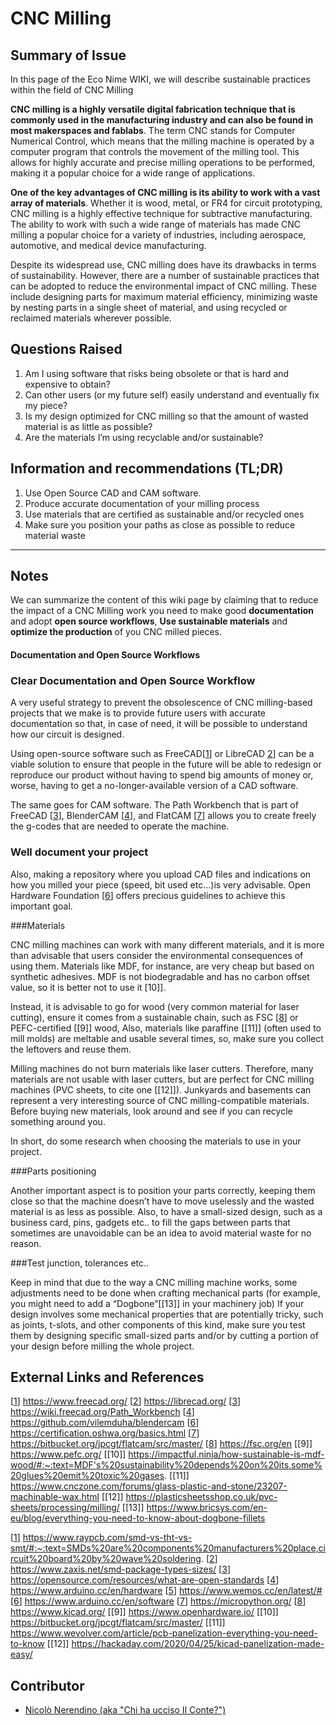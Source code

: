 <!-- Copy this template to add a new topic. Replace text in {brackets} with your content. -->
<!-- Template created for ECO_NIME wiki entries by Johnny Sullivan -->

# CNC Milling

<!-- replace 'Template' with short title; this will be page title when published -->

## Summary of Issue

In this page of the Eco Nime WIKI, we will describe sustainable practices within the field of CNC Milling  

**CNC milling is a highly versatile digital fabrication technique that is commonly used in the manufacturing industry and can also be found in most makerspaces and fablabs**. The term CNC stands for Computer Numerical Control, which means that the milling machine is operated by a computer program that controls the movement of the milling tool. This allows for highly accurate and precise milling operations to be performed, making it a popular choice for a wide range of applications.

**One of the key advantages of CNC milling is its ability to work with a vast array of materials**. Whether it is wood, metal, or FR4 for circuit prototyping, CNC milling is a highly effective technique for subtractive manufacturing. The ability to work with such a wide range of materials has made CNC milling a popular choice for a variety of industries, including aerospace, automotive, and medical device manufacturing.

Despite its widespread use, CNC milling does have its drawbacks in terms of sustainability. However, there are a number of sustainable practices that can be adopted to reduce the environmental impact of CNC milling. These include designing parts for maximum material efficiency, minimizing waste by nesting parts in a single sheet of material, and using recycled or reclaimed materials wherever possible.



## Questions Raised

1. Am I using software that risks being obsolete or that is hard and expensive to obtain?
2. Can other users (or my future self) easily understand and eventually fix my piece?
3. Is my design optimized for CNC milling so that the amount of wasted material is as little as possible?
4. Are the materials I’m using recyclable and/or sustainable?



## Information and recommendations (TL;DR)

1. Use Open Source CAD and CAM software.
2. Produce accurate documentation of your milling process   
3. Use materials that are certified as sustainable and/or recycled ones
4. Make sure you position your paths as close as possible to reduce material waste



----

## Notes

We can summarize the content of this wiki page by claiming  that to reduce the impact of a CNC Milling work you need to make good **documentation** and adopt **open source workflows**, **Use sustainable materials** and **optimize the production** of you CNC milled pieces.

#### Documentation and Open Source Workflows

### Clear Documentation and Open Source Workflow

A very useful strategy to prevent the obsolescence of CNC milling-based projects that we make is to provide future users with accurate documentation so that, in case of need, it will be possible to understand how our circuit is designed.

Using open-source software such as FreeCAD[[1]] or LibreCAD [2]] can be a viable solution to ensure that people in the future will be able to redesign or reproduce our product without having to spend big amounts of money or, worse, having to get a no-longer-available version of a CAD software.

The same goes for CAM software. The Path Workbench that is part of FreeCAD [[3]], BlenderCAM [[4]], and FlatCAM [[7]] allows you to create freely the g-codes that are needed to operate the machine.    

### Well document your project

Also, making a repository where you upload CAD files and indications on how you milled your piece (speed, bit used etc…)is very advisable. Open Hardware Foundation [[6]] offers precious guidelines to achieve this important goal.


###Materials

CNC milling machines can work with many different materials, and it is more than advisable that users consider the environmental consequences of using them. Materials like MDF, for instance, are very cheap but based on synthetic adhesives. MDF is not biodegradable and has no carbon offset value, so it is better not to use it [10]].

Instead, it is advisable to go for wood (very common material for laser cutting), ensure it comes from a sustainable chain, such as FSC [[8]] or PEFC-certified [[9]] wood, Also, materials like paraffine [[11]] (often used to mill molds) are meltable and usable several times, so, make sure you collect the leftovers and reuse them.

Milling machines do not burn materials like laser cutters. Therefore, many materials are not usable with laser cutters, but  are perfect for CNC milling machines (PVC sheets, to cite one [[12]]). Junkyards and basements can represent a very interesting source of CNC milling-compatible materials. Before buying new materials, look around and see if you can recycle something around you.  

In short, do some research when choosing the materials to use in your project.

###Parts positioning

Another important aspect is to position your parts correctly, keeping them close so that the machine doesn’t have to move uselessly and the wasted material is as less as possible. Also, to have a small-sized design, such as a business card, pins, gadgets etc.. to fill the gaps between parts that sometimes are unavoidable can be an idea to avoid material waste for no reason.  

###Test junction, tolerances etc..

Keep in mind that due to the way a CNC milling machine works, some adjustments need to be done when crafting mechanical parts (for example, you might need to add a “Dogbone”[[13]] in your machinery job)
If your design involves some mechanical properties that are potentially tricky, such as joints, t-slots, and other components of this kind, make sure you test them by designing specific small-sized parts and/or by cutting a portion of your design before milling the whole project. 




## External Links and References

[[1]] https://www.freecad.org/
[[2]] https://librecad.org/ 
[[3]] https://wiki.freecad.org/Path_Workbench
[[4]] https://github.com/vilemduha/blendercam
[[6]] https://certification.oshwa.org/basics.html 
[[7]] https://bitbucket.org/jpcgt/flatcam/src/master/
[[8]] https://fsc.org/en
[[9]] https://www.pefc.org/ 
[[10]] https://impactful.ninja/how-sustainable-is-mdf-wood/#:~:text=MDF's%20sustainability%20depends%20on%20its,some%20glues%20emit%20toxic%20gases.
[[11]] https://www.cnczone.com/forums/glass-plastic-and-stone/23207-machinable-wax.html
[[12]] https://plasticsheetsshop.co.uk/pvc-sheets/processing/milling/
[[13]] https://www.bricsys.com/en-eu/blog/everything-you-need-to-know-about-dogbone-fillets



[[1]] https://www.raypcb.com/smd-vs-tht-vs-smt/#:~:text=SMDs%20are%20components%20manufacturers%20place,circuit%20board%20by%20wave%20soldering.
[[2]] https://www.zaxis.net/smd-package-types-sizes/
[[3]] https://opensource.com/resources/what-are-open-standards
[[4]] https://www.arduino.cc/en/hardware
[[5]] https://www.wemos.cc/en/latest/#
[[6]] https://www.arduino.cc/en/software
[[7]] https://micropython.org/
[[8]] https://www.kicad.org/
[[9]] https://www.openhardware.io/
[[10]] https://bitbucket.org/jpcgt/flatcam/src/master/
[[11]] https://www.wevolver.com/article/pcb-panelization-everything-you-need-to-know
[[12]] https://hackaday.com/2020/04/25/kicad-panelization-made-easy/


[.3]: https://all3dp.com/1/3d-printing-support-structures/ "All3DP Support Structures"
[.4]: https://all3dp.com/2/filament-spool-8-ways-to-safely-store-your-filament/ "All3DP Filament Storage"
[.5]: https://www.thingiverse.com/thing:190118 "Filament Dust Filter"
[.6]: https://www.filamentive.com/ "Filamentive"
[.7]: https://hackaday.com/2019/12/08/from-fail-to-wail-guitar-picks-made-from-3d-printed-waste/ "Waste Plectrums"
[.8]: https://all3dp.com/weekend-project-laser-cutting-3d-printed-trash/ "Plastic Smoothie"
[.9]: https://www.filabot.com/ "Filabot"
[.10]: https://www.instructables.com/Build-your-own-3d-printing-filament-factory-Filame/ "Filame"
[.11]: https://reprap.org/wiki/RepRapable_Recyclebot:_Open_source_3-D_printable_extruder_for_converting_plastic_to_3-D_printing_filament

[1]: https://www.filamentive.com/how-sustainable-is-pla/  
[2]: https://www.scientificamerican.com/article/environmental-impact-of-corn-based-plastics/  
[3]: https://all3dp.com/2/3d-printer-recycled-plastic-tips-for-your-waste-plastic/  
[4]: https://www.theguardian.com/environment/2008/apr/26/waste.pollution  
[5]: https://www.sciencedirect.com/science/article/pii/S0301479718310016  
[6]: https://dl.acm.org/doi/10.1145/3322276.3322320  
[7]: https://all3dp.com/2/is-pla-recyclable/  
[8]: https://www.filamentive.com/the-3d-printing-waste-problem/

## Contributor

* [Nicolò Nerendino (aka "Chi ha ucciso Il Conte?")](https://chihauccisoilconte.eu/)

